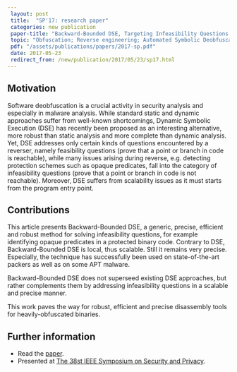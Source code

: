 ```yaml
---
 layout: post
 title:  "SP'17: research paper"
 categories: new publication
 paper-title: "Backward-Bounded DSE, Targeting Infeasibility Questions on Obfuscated Codes"
 topic: "Obfuscation; Reverse engineering; Automated Symbolic Deobfuscation"
 pdf: "/assets/publications/papers/2017-sp.pdf" 
 date: 2017-05-23
 redirect_from: /new/publication/2017/05/23/sp17.html
---
```

 
 
## Motivation
 
 Software deobfuscation is a crucial activity in security analysis and especially in malware analysis. While standard static and dynamic approaches suffer from well-known shortcomings, Dynamic Symbolic Execution (DSE) has recently been proposed as an interesting alternative, more robust than static analysis and more complete than dynamic analysis. Yet, DSE addresses only certain kinds of questions encountered by a reverser, namely feasibility questions (prove that a point or branch in code is reachable), while many issues arising during reverse, e.g. detecting protection schemes such as opaque predicates, fall into the category of infeasibility questions (prove that a point or branch in code is not reachable). Moreover, DSE suffers from scalability issues as it must starts from the program entry point. 
 
 
 
 
## Contributions
 
 
 This article presents Backward-Bounded DSE, a generic, precise, efficient and robust method for solving infeasibility questions, for example identifying opaque predicates in a protected binary code. Contrary to DSE, Backward-Bounded DSE is local, thus scalable. Still it remains very precise. Especially, the technique has successfully been used on state-of-the-art packers as well as on some APT malware. 
 
 Backward-Bounded DSE does not superseed existing DSE approaches, but rather  complements  them  by  addressing  infeasibility  questions in a scalable and precise manner.
 
 This work paves the way for robust, efficient and precise disassembly tools for heavily-obfuscated binaries. 
 
 
## Further information
 
 - Read the [paper][paper].
 - Presented at [The 38st IEEE Symposium on Security and Privacy][sp2017].
 
 
 [sp2017]: https://www.ieee-security.org/TC/SP2017/index.html
 [paper]: /assets/publications/papers/2017-sp.pdf
 

